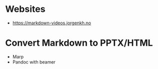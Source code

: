# Websites

- https://markdown-videos.jorgenkh.no

# Convert Markdown to PPTX/HTML

- Marp
- Pandoc with beamer
